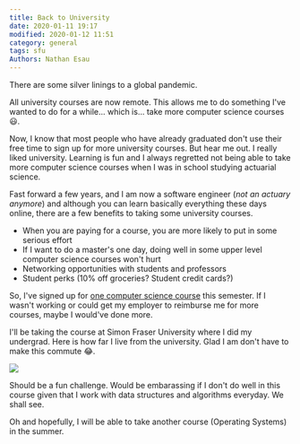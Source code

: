 ```yaml
---
title: Back to University
date: 2020-01-11 19:17
modified: 2020-01-12 11:51
category: general
tags: sfu
Authors: Nathan Esau
---
```


There are some silver linings to a global pandemic.

All university courses are now remote. This allows me to do something I've wanted to do for a while... which is... take more computer science courses &#128515;.

Now, I know that most people who have already graduated don't use their free time to sign up for more university courses. But hear me out. I really liked university. Learning is fun and I always regretted not being able to take more computer science courses when I was in school studying actuarial science.

Fast forward a few years, and I am now a software engineer (*not an actuary anymore*) and although you can learn basically everything these days online, there are a few benefits to taking some university courses.

* When you are paying for a course, you are more likely to put in some serious effort
* If I want to do a master's one day, doing well in some upper level computer science courses won't hurt
* Networking opportunities with students and professors
* Student perks (10% off groceries? Student credit cards?)

So, I've signed up for <a href="https://www.sfu.ca/students/calendar/2021/spring/courses/cmpt/225.html">one computer science course</a> this semester. If I wasn't working or could get my employer to reimburse me for more courses, maybe I would've done more. 

I'll be taking the course at Simon Fraser University where I did my undergrad. Here is how far I live from the university. Glad I am don't have to make this commute &#128514;.

<img src="img/2021_01/commute.PNG">

Should be a fun challenge. Would be embarassing if I don't do well in this course given that I work with data structures and algorithms everyday. We shall see.

Oh and hopefully, I will be able to take another course (Operating Systems) in the summer.